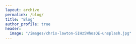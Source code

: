 ```yaml
---
layout: archive
permalink: /blog/
title: "Blog"
author_profile: true
header:
  image: "/images/chris-lawton-5IHz5WhosQE-unsplash.jpg"
---
```


